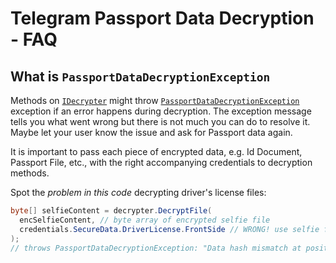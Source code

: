 # Telegram Passport Data Decryption - FAQ

## What is `PassportDataDecryptionException`

Methods on [`IDecrypter`] might throw [`PassportDataDecryptionException`] exception
if an error happens during decryption.
The exception message tells you what went wrong but there is not much you can do to resolve it.
Maybe let your user know the issue and ask for Passport data again.

It is important to pass each piece of encrypted data, e.g. Id Document, Passport File, etc., with the right
accompanying credentials to decryption methods.

Spot the _problem in this code_ decrypting driver's license files:

```c#
byte[] selfieContent = decrypter.DecryptFile(
  encSelfieContent, // byte array of encrypted selfie file
  credentials.SecureData.DriverLicense.FrontSide // WRONG! use selfie file credentials
);
// throws PassportDataDecryptionException: "Data hash mismatch at position 123."
```

<!-- ----------- -->

[`IDecrypter`]: https://github.com/TelegramBots/Telegram.Bot.Extensions.Passport/blob/master/src/Telegram.Bot.Extensions.Passport/Decryption/IDecrypter.cs
[`PassportDataDecryptionException`]: https://github.com/TelegramBots/Telegram.Bot.Extensions.Passport/blob/master/src/Telegram.Bot.Extensions.Passport/Decryption/PassportDataDecryptionException.cs

